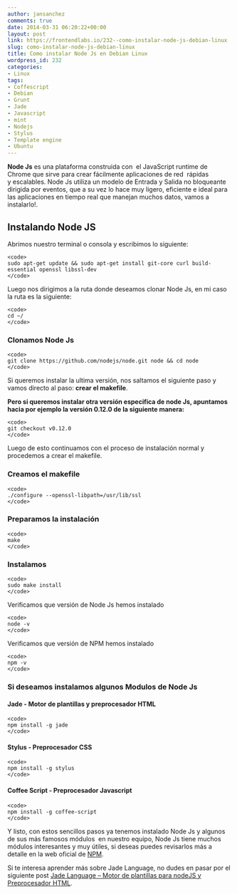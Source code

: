 ```yaml
---
author: jansanchez
comments: true
date: 2014-03-31 06:20:22+00:00
layout: post
link: https://frontendlabs.io/232--como-instalar-node-js-debian-linux
slug: como-instalar-node-js-debian-linux
title: Como instalar Node Js en Debian Linux
wordpress_id: 232
categories:
- Linux
tags:
- Coffescript
- Debian
- Grunt
- Jade
- Javascript
- mint
- Nodejs
- Stylus
- Template engine
- Ubuntu
---
```


**Node Js** es una plataforma construida con  el JavaScript runtime de Chrome que sirve para crear fácilmente aplicaciones de red  rápidas y escalables.
Node Js utiliza un modelo de Entrada y Salida no bloqueante dirigida por eventos, que a su vez lo hace muy ligero, eficiente e ideal para las aplicaciones en tiempo real que manejan muchos datos, vamos a instalarlo!.



## Instalando Node JS



Abrimos nuestro terminal o consola y escribimos lo siguiente:


    
    <code>
    sudo apt-get update && sudo apt-get install git-core curl build-essential openssl libssl-dev
    </code>



Luego nos dirigimos a la ruta donde deseamos clonar Node Js, en mi caso la ruta es la siguiente:


    
    <code>
    cd ~/
    </code>





### Clonamos Node Js




    
    <code>
    git clone https://github.com/nodejs/node.git node && cd node
    </code>



Si queremos instalar la ultima versión, nos saltamos el siguiente paso y vamos directo al paso: **crear el makefile**.

**Pero si queremos instalar otra versión especifica de node Js, apuntamos hacia por ejemplo la versión **0.12.0** de la siguiente manera:**


    
    <code>
    git checkout v0.12.0
    </code>



Luego de esto continuamos con el proceso de instalación normal y procedemos a crear el makefile.



### Creamos el makefile




    
    <code>
    ./configure --openssl-libpath=/usr/lib/ssl
    </code>





### Preparamos la instalación




    
    <code>
    make
    </code>





### Instalamos




    
    <code>
    sudo make install
    </code>



Verificamos que versión de Node Js hemos instalado


    
    <code>
    node -v
    </code>



Verificamos que versión de NPM hemos instalado


    
    <code>
    npm -v
    </code>





### Si deseamos instalamos algunos Modulos de Node Js





#### Jade - Motor de plantillas y preprocesador HTML




    
    <code>
    npm install -g jade
    </code>





#### Stylus - Preprocesador CSS




    
    <code>
    npm install -g stylus
    </code>





#### Coffee Script - Preprocesador Javascript




    
    <code>
    npm install -g coffee-script
    </code>



Y listo, con estos sencillos pasos ya tenemos instalado Node Js y algunos de sus más famosos módulos  en nuestro equipo, Node Js tiene muchos módulos interesantes y muy útiles, si deseas puedes revisarlos más a detalle en la web oficial de [NPM](https://www.npmjs.org/).

Si te interesa aprender más sobre Jade Language, no dudes en pasar por el siguiente post [Jade Language – Motor de plantillas para nodeJS y Preprocesador HTML](https://frontendlabs.io/70--jade-language-node-template-engine-and-html-preprocessor).
